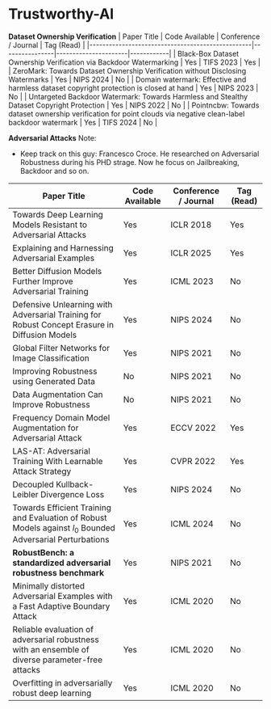 # Trustworthy-AI

**Dataset Ownership Verification**
| Paper Title                                      | Code Available | Conference / Journal | Tag (Read) |
|--------------------------------------------------|----------------|----------------------|------------|
| Black-Box Dataset Ownership Verification via Backdoor Watermarking  | Yes            | TIFS 2023           | Yes          |
| ZeroMark: Towards Dataset Ownership Verification without Disclosing Watermarks | Yes             | NIPS 2024        | No          |
| Domain watermark: Effective and harmless dataset copyright protection is closed at hand | Yes | NIPS 2023 | No |
| Untargeted Backdoor Watermark: Towards Harmless and Stealthy Dataset Copyright Protection | Yes | NIPS 2022 | No |
| Pointncbw: Towards dataset ownership verification for point clouds via negative clean-label backdoor watermark | Yes | TIFS 2024 | No |

**Adversarial Attacks**
Note:
- Keep track on this guy: Francesco Croce. He researched on Adversarial Robustness during his PHD strage. Now he focus on Jailbreaking, Backdoor and so on.


| Paper Title                                      | Code Available | Conference / Journal | Tag (Read) |
|--------------------------------------------------|----------------|----------------------|------------|
| Towards Deep Learning Models Resistant to Adversarial Attacks  | Yes            | ICLR 2018           | Yes          |
| Explaining and Harnessing Adversarial Examples | Yes | ICLR 2025 | Yes |
| Better Diffusion Models Further Improve Adversarial Training | Yes | ICML 2023 | No |
| Defensive Unlearning with Adversarial Training for Robust Concept Erasure in Diffusion Models | Yes | NIPS 2024 | No |
| Global Filter Networks for Image Classification | Yes | NIPS 2021 | No |
| Improving Robustness using Generated Data | No | NIPS 2021 | No |
| Data Augmentation Can Improve Robustness | No | NIPS 2021 | No |
| Frequency Domain Model Augmentation for Adversarial Attack | Yes | ECCV 2022 | Yes |
| LAS-AT: Adversarial Training With Learnable Attack Strategy | Yes | CVPR 2022 | Yes |
| Decoupled Kullback-Leibler Divergence Loss | Yes | NIPS 2024 | No |
| Towards Efficient Training and Evaluation of Robust Models against $l_0$ Bounded Adversarial Perturbations | Yes | ICML 2024 | No |
| **RobustBench: a standardized adversarial robustness benchmark** | Yes | NIPS 2021 | No |
| Minimally distorted Adversarial Examples with a Fast Adaptive Boundary Attack | Yes | ICML 2020 | No |
| Reliable evaluation of adversarial robustness with an ensemble of diverse parameter-free attacks | Yes | ICML 2020 | No |
| Overfitting in adversarially robust deep learning | Yes | ICML 2020 | No |







